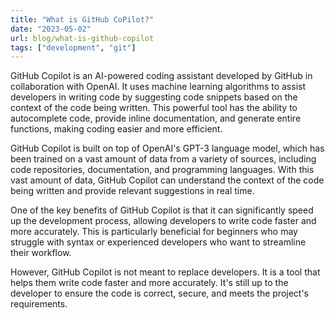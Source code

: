 ```yaml
---
title: "What is GitHub CoPilot?"
date: "2023-05-02"
url: blog/what-is-github-copilot
tags: ["development", "git"]
---
```


GitHub Copilot is an AI-powered coding assistant developed by GitHub in collaboration with OpenAI. It uses machine learning algorithms to assist developers in writing code by suggesting code snippets based on the context of the code being written. This powerful tool has the ability to autocomplete code, provide inline documentation, and generate entire functions, making coding easier and more efficient.

GitHub Copilot is built on top of OpenAI's GPT-3 language model, which has been trained on a vast amount of data from a variety of sources, including code repositories, documentation, and programming languages. With this vast amount of data, GitHub Copilot can understand the context of the code being written and provide relevant suggestions in real time.

One of the key benefits of GitHub Copilot is that it can significantly speed up the development process, allowing developers to write code faster and more accurately. This is particularly beneficial for beginners who may struggle with syntax or experienced developers who want to streamline their workflow.

However, GitHub Copilot is not meant to replace developers. It is a tool that helps them write code faster and more accurately. It's still up to the developer to ensure the code is correct, secure, and meets the project's requirements.
